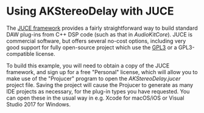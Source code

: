 # Using AKStereoDelay with JUCE
The [JUCE framework](https://juce.com/) provides a fairly straightforward way to build standard DAW plug-ins from C++ DSP code (such as that in *AudioKitCore*). JUCE is commercial software, but offers several no-cost options, including very good support for fully open-source project which use the [GPL3](https://www.gnu.org/licenses/gpl-3.0.en.html) or a GPL3-compatible license.

To build this example, you will need to obtain a copy of the JUCE framework, and sign up for a free "Personal" license, which will allow you to make use of the "Projucer" program to open the *AKStereoDelay.jucer* project file. Saving the project will cause the Projucer to generate as many IDE projects as necessary, for the plug-in types you have requested. You can open these in the usual way in e.g. Xcode for macOS/iOS or Visual Studio 2017 for Windows.

